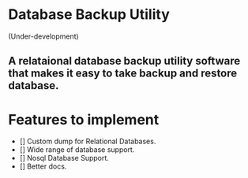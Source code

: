 <h1>Database Backup Utility</h1>
<p>(Under-development)</p>

<h2>A relataional database backup utility software that makes it easy to take backup and restore database.</h2>

<h1>Features to implement</h1>

- [] Custom dump for Relational Databases.
- [] Wide range of database support.
- [] Nosql Database Support.
- [] Better docs.
